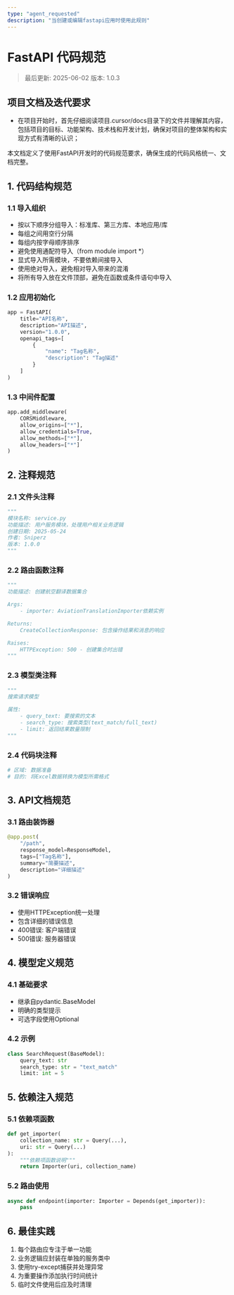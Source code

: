 ```yaml
---
type: "agent_requested"
description: "当创建或编辑fastapi应用时使用此规则"
---
```

# FastAPI 代码规范

> 最后更新: 2025-06-02
> 版本: 1.0.3

## 项目文档及迭代要求
- 在项目开始时，首先仔细阅读项目.cursor/docs目录下的文件并理解其内容，包括项目的目标、功能架构、技术栈和开发计划，确保对项目的整体架构和实现方式有清晰的认识；

本文档定义了使用FastAPI开发时的代码规范要求，确保生成的代码风格统一、文档完整。

## 1. 代码结构规范

### 1.1 导入组织

- 按以下顺序分组导入：标准库、第三方库、本地应用/库
- 每组之间用空行分隔
- 每组内按字母顺序排序
- 避免使用通配符导入（from module import *）
- 显式导入所需模块，不要依赖间接导入
- 使用绝对导入，避免相对导入带来的混淆
- 将所有导入放在文件顶部，避免在函数或条件语句中导入


### 1.2 应用初始化
```python
app = FastAPI(
    title="API名称",
    description="API描述",
    version="1.0.0",
    openapi_tags=[
        {
            "name": "Tag名称",
            "description": "Tag描述"
        }
    ]
)
```

### 1.3 中间件配置
```python
app.add_middleware(
    CORSMiddleware,
    allow_origins=["*"],
    allow_credentials=True,
    allow_methods=["*"],
    allow_headers=["*"]
)
```

## 2. 注释规范

### 2.1 文件头注释
```python
"""
模块名称: service.py
功能描述: 用户服务模块，处理用户相关业务逻辑
创建日期: 2025-05-24
作者: Sniperz
版本: 1.0.0
"""
```

### 2.2 路由函数注释
```python
"""
功能描述: 创建航空翻译数据集合

Args:
    - importer: AviationTranslationImporter依赖实例

Returns:
    CreateCollectionResponse: 包含操作结果和消息的响应

Raises:
    HTTPException: 500 - 创建集合时出错
"""
```

### 2.3 模型类注释
```python
"""
搜索请求模型

属性:
    - query_text: 要搜索的文本
    - search_type: 搜索类型(text_match/full_text)
    - limit: 返回结果数量限制
"""
```

### 2.4 代码块注释
```python
# 区域: 数据准备
# 目的: 将Excel数据转换为模型所需格式
```

## 3. API文档规范

### 3.1 路由装饰器
```python
@app.post(
    "/path",
    response_model=ResponseModel,
    tags=["Tag名称"],
    summary="简要描述",
    description="详细描述"
)
```

### 3.2 错误响应
- 使用HTTPException统一处理
- 包含详细的错误信息
- 400错误: 客户端错误
- 500错误: 服务器错误

## 4. 模型定义规范

### 4.1 基础要求
- 继承自pydantic.BaseModel
- 明确的类型提示
- 可选字段使用Optional

### 4.2 示例
```python
class SearchRequest(BaseModel):
    query_text: str
    search_type: str = "text_match"
    limit: int = 5
```

## 5. 依赖注入规范

### 5.1 依赖项函数
```python
def get_importer(
    collection_name: str = Query(...),
    uri: str = Query(...)
):
    """依赖项函数说明"""
    return Importer(uri, collection_name)
```

### 5.2 路由使用
```python
async def endpoint(importer: Importer = Depends(get_importer)):
    pass
```

## 6. 最佳实践

1. 每个路由应专注于单一功能
2. 业务逻辑应封装在单独的服务类中
3. 使用try-except捕获并处理异常
4. 为重要操作添加执行时间统计
5. 临时文件使用后应及时清理
